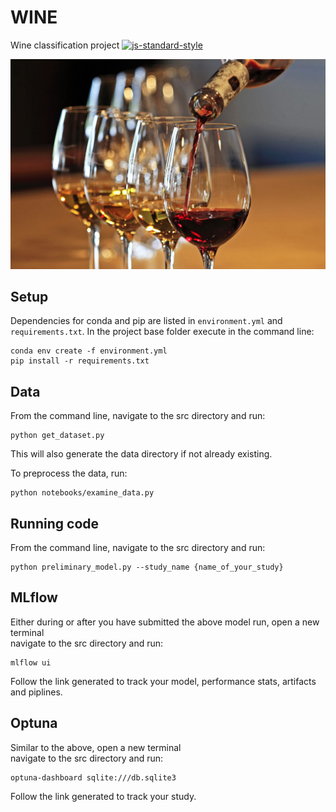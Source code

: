 # WINE
Wine classification project
[![js-standard-style](https://img.shields.io/badge/code%20style-standard-brightgreen.svg?style=flat)](https://github.com/feross/standard)

<p align="center">
  <img src="wine_img.png" width="800">
</p>


## Setup
Dependencies for conda and pip are listed in `environment.yml` and `requirements.txt`.
In the project base folder execute in the command line:

```commandline
conda env create -f environment.yml
pip install -r requirements.txt
```

## Data
From the command line, navigate to the src directory and run: 
```commandline
python get_dataset.py
```
This will also generate the data directory if not already existing.

To preprocess the data, run:
```commandline
python notebooks/examine_data.py
```

## Running code
From the command line, navigate to the src directory and run: 
```commandline
python preliminary_model.py --study_name {name_of_your_study}
```

## MLflow
Either during or after you have submitted the above model run, open a new terminal <br/>
navigate to the src directory and run:

```commandline
mlflow ui
```

Follow the link generated to track your model, performance stats, artifacts and piplines.

## Optuna
Similar to the above, open a new terminal <br/>
navigate to the src directory and run:

```commandline
optuna-dashboard sqlite:///db.sqlite3
```

Follow the link generated to track your study.
